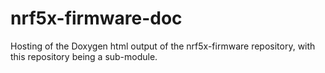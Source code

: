 # nrf5x-firmware-doc
Hosting of the Doxygen html output of the nrf5x-firmware repository, with this repository being a sub-module.
